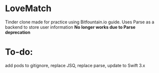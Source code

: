 # LoveMatch
Tinder clone made for practice using Bitfountain.io guide. Uses Parse as a backend to store user information **No longer works due to Parse deprecation**

# To-do:
add pods to gitignore,
replace JSQ,
replace parse,
update to Swift 3.x
